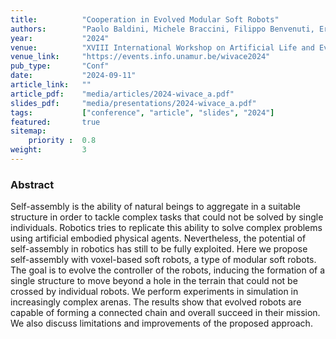 ```yaml
---
title:          "Cooperation in Evolved Modular Soft Robots"
authors:        "Paolo Baldini, Michele Braccini, Filippo Benvenuti, Eric Medvet, Andrea Roli, Francesco Rusin"
year:           "2024"
venue:          "XVIII International Workshop on Artificial Life and Evolutionary Computation (WIVACE), Namur, Belgium"
venue_link:     "https://events.info.unamur.be/wivace2024"
pub_type:       "Conf"
date:           "2024-09-11"
article_link:   ""
article_pdf:    "media/articles/2024-wivace_a.pdf"
slides_pdf:     "media/presentations/2024-wivace_a.pdf"
tags:           ["conference", "article", "slides", "2024"]
featured:       true
sitemap:
    priority :  0.8
weight:         3
---
```


### Abstract

Self-assembly is the ability of natural beings to aggregate in a suitable structure in order to tackle complex tasks that could not be solved by single individuals.
Robotics tries to replicate this ability to solve complex problems using artificial embodied physical agents.
Nevertheless, the potential of self-assembly in robotics has still to be fully exploited.
Here we propose self-assembly with voxel-based soft robots, a type of modular soft robots.
The goal is to evolve the controller of the robots, inducing the formation of a single structure to move beyond a hole in the terrain that could not be crossed by individual robots.
We perform experiments in simulation in increasingly complex arenas.
The results show that evolved robots are capable of forming a connected chain and overall succeed in their mission.
We also discuss limitations and improvements of the proposed approach.
